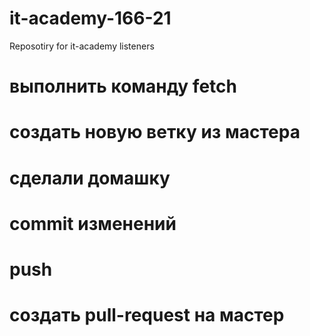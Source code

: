 # it-academy-166-21
Reposotiry for it-academy listeners


# выполнить команду fetch
# создать новую ветку из мастера
# сделали домашку
# commit изменений
# push
# создать pull-request на мастер